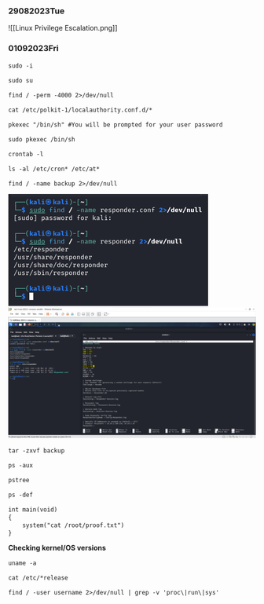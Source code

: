 ### 29082023Tue


![[Linux Privilege Escalation.png]]

### 01092023Fri

```
sudo -i
```

```
sudo su
```

```
find / -perm -4000 2>/dev/null
```

```
cat /etc/polkit-1/localauthority.conf.d/*
```

```
pkexec "/bin/sh" #You will be prompted for your user password
```

```
sudo pkexec /bin/sh
```

```
crontab -l
```

```
ls -al /etc/cron* /etc/at*
```

```
find / -name backup 2>/dev/null
```

![](Pasted%20image%2020231021151128.png)
![](Pasted%20image%2020231021151351.png)

```
tar -zxvf backup
```

```
ps -aux
```

```
pstree
```

```
ps -def
```

```
int main(void)
{
	system("cat /root/proof.txt")
}
```

**Checking kernel/OS versions**

```
uname -a
```

```
cat /etc/*release
```

```
find / -user username 2>/dev/null | grep -v 'proc\|run\|sys'
```